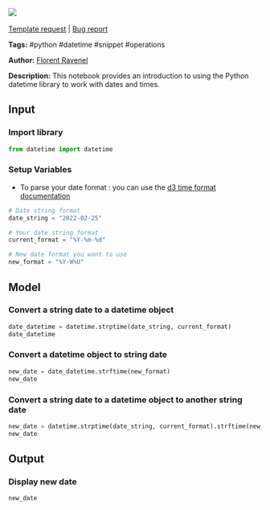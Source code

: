 <a href="https://app.naas.ai/user-redirect/naas/downloader?url=https://raw.githubusercontent.com/jupyter-naas/awesome-notebooks/master/Python/Python_Using_datetime_library.ipynb" target="_parent"><img src="https://naasai-public.s3.eu-west-3.amazonaws.com/open_in_naas.svg"/></a><br><br><a href="https://github.com/jupyter-naas/awesome-notebooks/issues/new?assignees=&labels=&template=template-request.md&title=Tool+-+Action+of+the+notebook+">Template request</a> | <a href="https://github.com/jupyter-naas/awesome-notebooks/issues/new?assignees=&labels=bug&template=bug_report.md&title=Python+-+Using+datetime+library:+Error+short+description">Bug report</a>

**Tags:** #python #datetime #snippet #operations

**Author:** [Florent Ravenel](https://www.linkedin.com/in/florent-ravenel/)

**Description:** This notebook provides an introduction to using the Python datetime library to work with dates and times.

## Input

### Import library


```python
from datetime import datetime
```

### Setup Variables
- To parse your date format : you can use the [d3 time format documentation](https://github.com/d3/d3-time-format)


```python
# Date string format
date_string = "2022-02-25"

# Your date string format
current_format = "%Y-%m-%d"

# New date format you want to use
new_format = "%Y-W%U"
```

## Model

### Convert a string date to a datetime object


```python
date_datetime = datetime.strptime(date_string, current_format)
date_datetime
```

### Convert a datetime object to string date


```python
new_date = date_datetime.strftime(new_format)
new_date
```

### Convert a string date to a datetime object to another string date


```python
new_date = datetime.strptime(date_string, current_format).strftime(new_format)
new_date
```

## Output

### Display new date


```python
new_date
```
